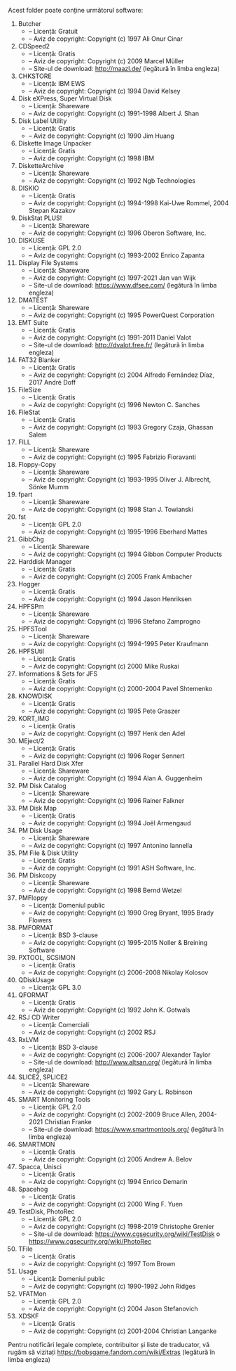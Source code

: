 Acest folder poate conține următorul software:

1. Butcher
   - – Licență: Gratuit
   - – Aviz de copyright: Copyright (c) 1997 Ali Onur Cinar
2. CDSpeed2
   - – Licență: Gratis
   - – Aviz de copyright: Copyright (c) 2009 Marcel Müller
   - – Site-ul de download: http://maazl.de/ (legătură în limba engleza)
3. CHKSTORE
   - – Licență: IBM EWS
   - – Aviz de copyright: Copyright (c) 1994 David Kelsey
4. Disk eXPress, Super Virtual Disk
   - – Licență: Shareware
   - – Aviz de copyright: Copyright (c) 1991-1998 Albert J. Shan
5. Disk Label Utility
   - – Licență: Gratis
   - – Aviz de copyright: Copyright (c) 1990 Jim Huang
6. Diskette Image Unpacker
   - – Licență: Gratis
   - – Aviz de copyright: Copyright (c) 1998 IBM
7. DisketteArchive
   - – Licență: Shareware
   - – Aviz de copyright: Copyright (c) 1992 Ngb Technologies
8. DISKIO
   - – Licență: Gratis
   - – Aviz de copyright: Copyright (c) 1994-1998 Kai-Uwe Rommel, 2004 Stepan Kazakov
9. DiskStat PLUS!
   - – Licență: Shareware
   - – Aviz de copyright: Copyright (c) 1996 Oberon Software, Inc.
10. DISKUSE
    - – Licență: GPL 2.0
    - – Aviz de copyright: Copyright (c) 1993-2002 Enrico Zapanta
11. Display File Systems
    - – Licență: Shareware
    - – Aviz de copyright: Copyright (c) 1997-2021 Jan van Wijk
    - – Site-ul de download: https://www.dfsee.com/ (legătură în limba engleza)
12. DMATEST
    - – Licență: Shareware
    - – Aviz de copyright: Copyright (c) 1995 PowerQuest Corporation
13. EMT Suite
    - – Licență: Gratis
    - – Aviz de copyright: Copyright (c) 1991-2011 Daniel Valot
    - – Site-ul de download: http://dvalot.free.fr/ (legătură în limba engleza)
14. FAT32 Blanker
    - – Licență: Gratis
    - – Aviz de copyright: Copyright (c) 2004 Alfredo Fernández Díaz, 2017 André Doff
15. FileSize
    - – Licență: Gratis
    - – Aviz de copyright: Copyright (c) 1996 Newton C. Sanches
16. FileStat
    - – Licență: Gratis
    - – Aviz de copyright: Copyright (c) 1993 Gregory Czaja, Ghassan Salem
17. FILL
    - – Licență: Shareware
    - – Aviz de copyright: Copyright (c) 1995 Fabrizio Fioravanti
18. Floppy-Copy
    - – Licență: Shareware
    - – Aviz de copyright: Copyright (c) 1993-1995 Oliver J. Albrecht, Sönke Mumm
19. fpart
    - – Licență: Shareware
    - – Aviz de copyright: Copyright (c) 1998 Stan J. Towianski
20. fst
    - – Licență: GPL 2.0
    - – Aviz de copyright: Copyright (c) 1995-1996 Eberhard Mattes
21. GibbChg
    - – Licență: Shareware
    - – Aviz de copyright: Copyright (c) 1994 Gibbon Computer Products
22. Harddisk Manager
    - – Licență: Gratis
    - – Aviz de copyright: Copyright (c) 2005 Frank Ambacher
23. Hogger
    - – Licență: Gratis
    - – Aviz de copyright: Copyright (c) 1994 Jason Henriksen
24. HPFSPm
    - – Licență: Shareware
    - – Aviz de copyright: Copyright (c) 1996 Stefano Zamprogno
25. HPFSTool
    - – Licență: Shareware
    - – Aviz de copyright: Copyright (c) 1994-1995 Peter Kraufmann
26. HPFSUtil
    - – Licență: Gratis
    - – Aviz de copyright: Copyright (c) 2000 Mike Ruskai
27. Informations & Sets for JFS
    - – Licență: Gratis
    - – Aviz de copyright: Copyright (c) 2000-2004 Pavel Shtemenko
28. KNOWDISK
    - – Licență: Gratis
    - – Aviz de copyright: Copyright (c) 1995 Pete Graszer
29. KORT_IMG
    - – Licență: Gratis
    - – Aviz de copyright: Copyright (c) 1997 Henk den Adel
30. MEject/2
    - – Licență: Gratis
    - – Aviz de copyright: Copyright (c) 1996 Roger Sennert
31. Parallel Hard Disk Xfer
    - – Licență: Shareware
    - – Aviz de copyright: Copyright (c) 1994 Alan A. Guggenheim
32. PM Disk Catalog
    - – Licență: Shareware
    - – Aviz de copyright: Copyright (c) 1996 Rainer Falkner
33. PM Disk Map
    - – Licență: Gratis
    - – Aviz de copyright: Copyright (c) 1994 Joël Armengaud
34. PM Disk Usage
    - – Licență: Shareware
    - – Aviz de copyright: Copyright (c) 1997 Antonino Iannella
35. PM File & Disk Utility
    - – Licență: Gratis
    - – Aviz de copyright: Copyright (c) 1991 ASH Software, Inc.
36. PM Diskcopy
    - – Licență: Shareware
    - – Aviz de copyright: Copyright (c) 1998 Bernd Wetzel
37. PMFloppy
    - – Licență: Domeniul public
    - – Aviz de copyright: Copyright (c) 1990 Greg Bryant, 1995 Brady Flowers
38. PMFORMAT
    - – Licență: BSD 3-clause
    - – Aviz de copyright: Copyright (c) 1995-2015 Noller & Breining Software
39. PXTOOL, SCSIMON
    - – Licență: Gratis
    - – Aviz de copyright: Copyright (c) 2006-2008 Nikolay Kolosov
40. QDiskUsage
    - – Licență: GPL 3.0
41. QFORMAT
    - – Licență: Gratis
    - – Aviz de copyright: Copyright (c) 1992 John K. Gotwals
42. RSJ CD Writer
    - – Licență: Comerciali
    - – Aviz de copyright: Copyright (c) 2002 RSJ
43. RxLVM
    - – Licență: BSD 3-clause
    - – Aviz de copyright: Copyright (c) 2006-2007 Alexander Taylor
    - – Site-ul de download: http://www.altsan.org/ (legătură în limba engleza)
44. SLICE2, SPLICE2
    - – Licență: Shareware
    - – Aviz de copyright: Copyright (c) 1992 Gary L. Robinson
45. SMART Monitoring Tools
    - – Licență: GPL 2.0
    - – Aviz de copyright: Copyright (c) 2002-2009 Bruce Allen, 2004-2021 Christian Franke
    - – Site-ul de download: https://www.smartmontools.org/ (legătură în limba engleza)
46. SMARTMON
    - – Licență: Gratis
    - – Aviz de copyright: Copyright (c) 2005 Andrew A. Belov
47. Spacca, Unisci
    - – Licență: Gratis
    - – Aviz de copyright: Copyright (c) 1994 Enrico Demarin
48. Spacehog
    - – Licență: Gratis
    - – Aviz de copyright: Copyright (c) 2000 Wing F. Yuen
49. TestDisk, PhotoRec
    - – Licență: GPL 2.0
    - – Aviz de copyright: Copyright (c) 1998-2019 Christophe Grenier
    - – Site-ul de download: https://www.cgsecurity.org/wiki/TestDisk o https://www.cgsecurity.org/wiki/PhotoRec
50. TFile
    - – Licență: Gratis
    - – Aviz de copyright: Copyright (c) 1997 Tom Brown
51. Usage
    - – Licență: Domeniul public
    - – Aviz de copyright: Copyright (c) 1990-1992 John Ridges
52. VFATMon
    - – Licență: GPL 2.0
    - – Aviz de copyright: Copyright (c) 2004 Jason Stefanovich
53. XDSKF
    - – Licență: Gratis
    - – Aviz de copyright: Copyright (c) 2001-2004 Christian Langanke

Pentru notificări legale complete, contribuitor și liste de traducator, vă rugăm să vizitați https://bobsgame.fandom.com/wiki/Extras (legătură în limba engleza)
